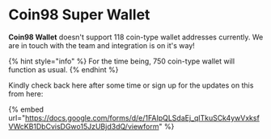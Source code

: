 # Coin98 Super Wallet

**Coin98 Wallet** doesn't support 118 coin-type wallet addresses currently. We are in touch with the team and integration is on it's way!

{% hint style="info" %}
For the time being, 750 coin-type wallet will function as usual.&#x20;
{% endhint %}

Kindly check back here after some time or sign up for the updates on this from here:

{% embed url="https://docs.google.com/forms/d/e/1FAIpQLSdaEj_qlTkuSCk4ywVxksfVWcKB1DbCvisDGwo15JzUBjd3dQ/viewform" %}

